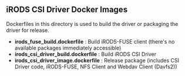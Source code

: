 ## iRODS CSI Driver Docker Images

Dockerfiles in this directory is used to build the driver or packaging the driver for release.

- **irods_fuse_build.dockerfile** : Build iRODS-FUSE client (there's no available packages immediately accessible)
- **irods_csi_driver_build.dockerfile** : Build iRODS CSI Driver
- **irods_csi_driver_image.dockerfile** : Release package (includes CSI Driver code, iRODS-FUSE, NFS Client and Webdav Client (Davfs2))


